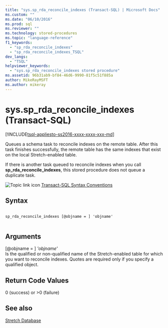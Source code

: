 ```yaml
---
title: "sys.sp_rda_reconcile_indexes (Transact-SQL) | Microsoft Docs"
ms.custom: ""
ms.date: "06/10/2016"
ms.prod: sql
ms.reviewer: ""
ms.technology: stored-procedures
ms.topic: "language-reference"
f1_keywords: 
  - "sp_rda_reconcile_indexes"
  - "sp_rda_reconcile_indexes_TSQL"
dev_langs: 
  - "TSQL"
helpviewer_keywords: 
  - "sys.sp_rda_reconcile_indexes stored procedure"
ms.assetid: 96b31ab9-bf84-46d6-9990-81f5c51f885a
author: MikeRayMSFT
ms.author: mikeray
---
```

# sys.sp_rda_reconcile_indexes (Transact-SQL)
[!INCLUDE[tsql-appliesto-ss2016-xxxx-xxxx-xxx-md](../../includes/tsql-appliesto-ss2016-xxxx-xxxx-xxx-md.md)]

  Queues a schema task to reconcile indexes on the remote table. After this task finishes successfully, the remote table has the same indexes that exist on the local Stretch-enabled table.  
  
 If there is another task queued to reconcile indexes when you call **sp_rda_reconcile_indexes**, this stored procedure does not queue a duplicate task.  
  
 ![Topic link icon](../../database-engine/configure-windows/media/topic-link.gif "Topic link icon") [Transact-SQL Syntax Conventions](../../t-sql/language-elements/transact-sql-syntax-conventions-transact-sql.md)  
  
## Syntax  
  
```  
  
sp_rda_reconcile_indexes [@objname = ] 'objname'  
  
```  
  
## Arguments  
 [@objname = ] *'objname'*  
 Is the qualified or non-qualified name of the Stretch-enabled table for which you want to reconcile indexes. Quotes are required only if you specify a qualified object.  
  
## Return Code Values  
 0 (success) or >0 (failure)  
  
## See also  
 [Stretch Database](../../sql-server/stretch-database/stretch-database.md)  
  
  
